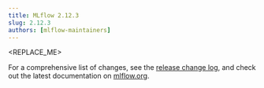 ```yaml
---
title: MLflow 2.12.3
slug: 2.12.3
authors: [mlflow-maintainers]
---
```


<REPLACE_ME>

For a comprehensive list of changes, see the [release change log](https://github.com/mlflow/mlflow/releases/tag/v2.12.3), and check out the latest documentation on [mlflow.org](http://mlflow.org/).
